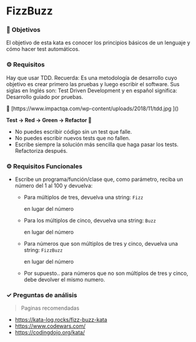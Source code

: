 # FizzBuzz

### 🎥 Objetivos

El objetivo de esta kata es conocer los principios básicos de un lenguaje y cómo hacer test automáticos.

### ⚙️ Requisitos

Hay que usar TDD. Recuerda: Es una metodología de desarrollo cuyo objetivo es crear primero las pruebas y luego escribir el software. Sus siglas en Inglés son: Test Driven Development y en español significa: Desarrollo guiado por pruebas.

<aside>
🚧 [https://www.impactqa.com/wp-content/uploads/2018/11/tdd.jpg ]()

**Test → Red → Green → Refactor 🔁**

</aside>

- No puedes escribir código sin un test que falle.
- No puedes escribir nuevos tests que no fallen.
- Escribe siempre la solución más sencilla que haga pasar los tests. Refactoriza después.

### ⚙️ Requisitos Funcionales

- Escribe un programa/función/clase que, como parámetro, reciba un número del 1 al 100 y devuelva:
    - Para múltiplos de tres, devuelva una string: `Fizz`

      en lugar del número

    - Para los múltiplos de cinco, devuelva una string: `Buzz`

      en lugar del número

    - Para números que son múltiplos de tres y cinco, devuelva una string: `FizzBuzz`

      en lugar del número

    - Por supuesto.. para números que no son múltiplos de tres y cinco, debe devolver el mismo numero.

### ✓ Preguntas de análisis

> Paginas recomendadas
>
- https://kata-log.rocks/fizz-buzz-kata
- https://www.codewars.com/
- https://codingdojo.org/kata/

###
